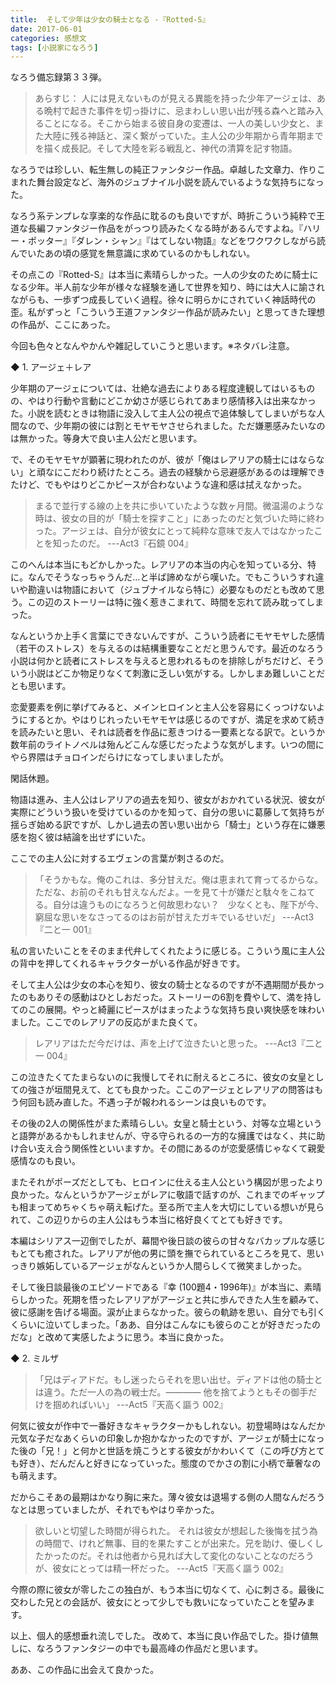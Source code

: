 ```yaml
---
title:  そして少年は少女の騎士となる -『Rotted-S』
date: 2017-06-01
categories: 感想文
tags: [小説家になろう]
---
```


なろう備忘録第３３弾。

> あらすじ：
人には見えないものが見える異能を持った少年アージェは、ある晩村で起きた事件を切っ掛けに、忌まわしい思い出が残る森へと踏み入ることになる。そこから始まる彼自身の変遷は、一人の美しい少女と、また大陸に残る神話と、深く繋がっていた。主人公の少年期から青年期までを描く成長記。そして大陸を彩る戦乱と、神代の清算を記す物語。

 
なろうでは珍しい、転生無しの純正ファンタジー作品。卓越した文章力、作りこまれた舞台設定など、海外のジュブナイル小説を読んでいるような気持ちになった。

なろう系テンプレな享楽的な作品に耽るのも良いですが、時折こういう純粋で王道な長編ファンタジー作品をがっつり読みたくなる時があるんですよね。『ハリー・ポッター』『ダレン・シャン』『はてしない物語』などをワクワクしながら読んでいたあの頃の感覚を無意識に求めているのかもしれない。

その点この『Rotted-S』は本当に素晴らしかった。一人の少女のために騎士になる少年。半人前な少年が様々な経験を通して世界を知り、時には大人に諭されながらも、一歩ずつ成長していく過程。徐々に明らかにされていく神話時代の歪。私がずっと「こういう王道ファンタジー作品が読みたい」と思ってきた理想の作品が、ここにあった。

今回も色々となんやかんや雑記していこうと思います。※ネタバレ注意。



◆ 1. アージェ＋レア

少年期のアージェについては、壮絶な過去によりある程度達観してはいるものの、やはり行動や言動にどこか幼さが感じられてあまり感情移入は出来なかった。小説を読むときは物語に没入して主人公の視点で追体験してしまいがちな人間なので、少年期の彼には割とモヤモヤさせられました。ただ嫌悪感みたいなのは無かった。等身大で良い主人公だと思います。

で、そのモヤモヤが顕著に現われたのが、彼が「俺はレアリアの騎士にはならない」と頑なにこだわり続けたところ。過去の経験から忌避感があるのは理解できたけど、でもやはりどこかピースが合わないような違和感は拭えなかった。

> まるで並行する線の上を共に歩いていたような数ヶ月間。微温湯のような時は、彼女の目的が「騎士を探すこと」にあったのだと気づいた時に終わった。アージェは、自分が彼女にとって純粋な意味で友人ではなかったことを知ったのだ。
---Act3『石鏡 004』 


このへんは本当にもどかしかった。レアリアの本当の内心を知っている分、特に。なんでそうなっちゃうんだ…と半ば諦めながら嘆いた。でもこういうすれ違いや勘違いは物語において（ジュブナイルなら特に）必要なものだとも改めて思う。この辺のストーリーは特に強く惹きこまれて、時間を忘れて読み耽ってしまった。

なんというか上手く言葉にできないんですが、こういう読者にモヤモヤした感情（若干のストレス）を与えるのは結構重要なことだと思うんです。最近のなろう小説は何かと読者にストレスを与えると思われるものを排除しがちだけど、そういう小説はどこか物足りなくて刺激に乏しい気がする。しかしまあ難しいことだとも思います。

恋愛要素を例に挙げてみると、メインヒロインと主人公を容易にくっつけないようにするとか。やはりじれったいモヤモヤは感じるのですが、満足を求めて続きを読みたいと思い、それは読者を作品に惹きつける一要素となる訳で。というか数年前のライトノベルは殆んどこんな感じだったような気がします。いつの間にやら界隈はチョロインだらけになってしまいましたが。

閑話休題。

物語は進み、主人公はレアリアの過去を知り、彼女がおかれている状況、彼女が実際にどういう扱いを受けているのかを知って、自分の思いに葛藤して気持ちが揺らぎ始める訳ですが、しかし過去の苦い思い出から「騎士」という存在に嫌悪感を抱く彼は結論を出せずにいた。

ここでの主人公に対するエヴェンの言葉が刺さるのだ。

> 「そうかもな。俺のこれは、多分甘えだ。俺は恵まれて育ってるからな。ただな、お前のそれも甘えなんだよ。一を見て十が嫌だと駄々をこねてる。自分は違うものになろうと何故思わない？　少なくとも、陛下が今、窮屈な思いをなさってるのはお前が甘えたガキでいるせいだ」
---Act3『二と一 001』

私の言いたいことをそのまま代弁してくれたように感じる。こういう風に主人公の背中を押してくれるキャラクターがいる作品が好きです。 

そして主人公は少女の本心を知り、彼女の騎士となるのですが不遇期間が長かったのもありその感動はひとしおだった。ストーリーの6割を費やして、満を持してのこの展開。やっと綺麗にピースがはまったような気持ち良い爽快感を味わいました。ここでのレアリアの反応がまた良くて。

> レアリアはただ今だけは、声を上げて泣きたいと思った。
---Act3『二と一 004』

この泣きたくてたまらないのに我慢してそれに耐えるところに、彼女の女皇としての強さが垣間見えて、とても良かった。ここのアージェとレアリアの問答はもう何回も読み直した。不遇っ子が報われるシーンは良いものです。

その後の2人の関係性がまた素晴らしい。女皇と騎士という、対等な立場というと語弊があるかもしれませんが、守る守られるの一方的な擁護ではなく、共に助け合い支え合う関係性といいますか。その間にあるのが恋愛感情じゃなくて親愛感情なのも良い。

またそれがポーズだとしても、ヒロインに仕える主人公という構図が思ったより良かった。なんというかアージェがレアに敬語で話すのが、これまでのギャップも相まってめちゃくちゃ萌え転げた。至る所で主人を大切にしている想いが見られて、この辺りからの主人公はもう本当に格好良くてとても好きです。

本編はシリアス一辺倒でしたが、幕間や後日談の彼らの甘々なバカップルな感じもとても癒された。レアリアが他の男に頭を撫でられているところを見て、思いっきり嫉妬しているアージェがなんというか人間らしくて微笑ましかった。

そして後日談最後のエピソードである『幸 (100題4・1996年)』が本当に、素晴らしかった。死期を悟ったレアリアがアージェと共に歩んできた人生を顧みて、彼に感謝を告げる場面。涙が止まらなかった。彼らの軌跡を思い、自分でも引くくらいに泣いてしまった。「ああ、自分はこんなにも彼らのことが好きだったのだな」と改めて実感したように思う。本当に良かった。


◆ 2. ミルザ

> 「兄はディアドだ。もし迷ったらそれを思い出せ。ディアドは他の騎士とは違う。ただ一人の為の戦士だ。―――― 他を捨てようともその御手だけを掴めればいい」
---Act5『天高く謳う 002』


何気に彼女が作中で一番好きなキャラクターかもしれない。初登場時はなんだか元気な子だなあくらいの印象しか抱かなかったのですが、アージェが騎士になった後の「兄！」と何かと世話を焼こうとする彼女がかわいくて（この呼び方とても好き）、だんだんと好きになっていった。態度のでかさの割に小柄で華奢なのも萌えます。

だからこそあの最期はかなり胸に来た。薄々彼女は退場する側の人間なんだろうなとは思っていましたが、それでもやはり辛かった。

> 欲しいと切望した時間が得られた。
それは彼女が想起した後悔を拭う為の時間で、けれど無事、目的を果たすことが出来た。兄を助け、優しくしたかったのだ。それは他者から見れば大して変化のないことなのだろうが、彼女にとっては精一杯だった。
---Act5『天高く謳う 002』

今際の際に彼女が零したこの独白が、もう本当に切なくて、心に刺さる。最後に交わした兄との会話が、彼女にとって少しでも救いになっていたことを望みます。




以上、個人的感想垂れ流しでした。
改めて、本当に良い作品でした。掛け値無しに、なろうファンタジーの中でも最高峰の作品だと思います。

ああ、この作品に出会えて良かった。